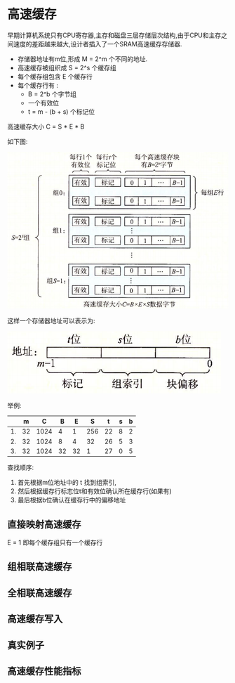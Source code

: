 # 高速缓存

早期计算机系统只有CPU寄存器,主存和磁盘三层存储层次结构,由于CPU和主存之间速度的差距越来越大,设计者插入了一个SRAM高速缓存存储器.

* 存储器地址有m位,形成 M = 2^m 个不同的地址.
* 高速缓存被组织成 S = 2^s 个缓存组
* 每个缓存组包含 E 个缓存行
* 每个缓存行有 :
  * B = 2^b 个字节组
  * 一个有效位
  * t = m - (b + s) 个标记位

高速缓存大小 C = S * E * B

如下图:

![高速缓存](./img/6.3.1.png)

这样一个存储器地址可以表示为:

![高速缓存](./img/6.3.2.png)

举例:

| | m | C | B | E | S | t | s | b |
|----|----|----|----|----|----|----|----|----|
| 1. | 32 | 1024 | 4 | 1 | 256 | 22 | 8 | 2 |
| 2. | 32 | 1024 | 8 | 4 | 32 | 26 | 5 | 3 |
| 3. | 32 | 1024 | 32 | 32 | 1 | 27 | 0 | 5 |

查找顺序:

1. 首先根据m位地址中的 t 找到组索引,
2. 然后根据缓存行标志位t和有效位确认所在缓存行(如果有)
3. 最后根据b位确认在缓存行中的偏移地址

## 直接映射高速缓存

E = 1 即每个缓存组只有一个缓存行

## 组相联高速缓存

## 全相联高速缓存

## 高速缓存写入

## 真实例子

## 高速缓存性能指标
